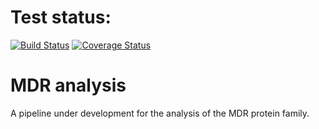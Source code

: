 # Test status:
[![Build Status](https://travis-ci.org/talavis/mdr_analysis.svg?branch=master)](https://travis-ci.org/talavis/mdr_analysis)
[![Coverage Status](https://coveralls.io/repos/github/talavis/mdr_analysis/badge.svg?branch=master)](https://coveralls.io/github/talavis/mdr_analysis?branch=master)

# MDR analysis
A pipeline under development for the analysis of the MDR protein family.
